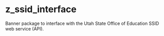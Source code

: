 # z_ssid_interface
Banner package to interface with the Utah State Office of Education SSID web service (API).
